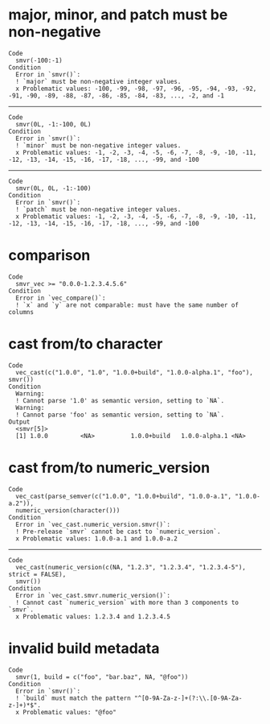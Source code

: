 # major, minor, and patch must be non-negative

    Code
      smvr(-100:-1)
    Condition
      Error in `smvr()`:
      ! `major` must be non-negative integer values.
      x Problematic values: -100, -99, -98, -97, -96, -95, -94, -93, -92, -91, -90, -89, -88, -87, -86, -85, -84, -83, ..., -2, and -1

---

    Code
      smvr(0L, -1:-100, 0L)
    Condition
      Error in `smvr()`:
      ! `minor` must be non-negative integer values.
      x Problematic values: -1, -2, -3, -4, -5, -6, -7, -8, -9, -10, -11, -12, -13, -14, -15, -16, -17, -18, ..., -99, and -100

---

    Code
      smvr(0L, 0L, -1:-100)
    Condition
      Error in `smvr()`:
      ! `patch` must be non-negative integer values.
      x Problematic values: -1, -2, -3, -4, -5, -6, -7, -8, -9, -10, -11, -12, -13, -14, -15, -16, -17, -18, ..., -99, and -100

# comparison

    Code
      smvr_vec >= "0.0.0-1.2.3.4.5.6"
    Condition
      Error in `vec_compare()`:
      ! `x` and `y` are not comparable: must have the same number of columns

# cast from/to character

    Code
      vec_cast(c("1.0.0", "1.0", "1.0.0+build", "1.0.0-alpha.1", "foo"), smvr())
    Condition
      Warning:
      ! Cannot parse '1.0' as semantic version, setting to `NA`.
      Warning:
      ! Cannot parse 'foo' as semantic version, setting to `NA`.
    Output
      <smvr[5]>
      [1] 1.0.0         <NA>          1.0.0+build   1.0.0-alpha.1 <NA>         

# cast from/to numeric_version

    Code
      vec_cast(parse_semver(c("1.0.0", "1.0.0+build", "1.0.0-a.1", "1.0.0-a.2")),
      numeric_version(character()))
    Condition
      Error in `vec_cast.numeric_version.smvr()`:
      ! Pre-release `smvr` cannot be cast to `numeric_version`.
      x Problematic values: 1.0.0-a.1 and 1.0.0-a.2

---

    Code
      vec_cast(numeric_version(c(NA, "1.2.3", "1.2.3.4", "1.2.3.4-5"), strict = FALSE),
      smvr())
    Condition
      Error in `vec_cast.smvr.numeric_version()`:
      ! Cannot cast `numeric_version` with more than 3 components to `smvr`.
      x Problematic values: 1.2.3.4 and 1.2.3.4.5

# invalid build metadata

    Code
      smvr(1, build = c("foo", "bar.baz", NA, "@foo"))
    Condition
      Error in `smvr()`:
      ! `build` must match the pattern "^[0-9A-Za-z-]+(?:\\.[0-9A-Za-z-]+)*$".
      x Problematic values: "@foo"

